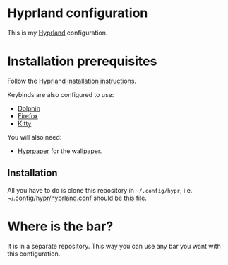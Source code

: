 # Hyprland configuration

This is my [Hyprland](https://wiki.hyprland.org/) configuration.


# Installation prerequisites

Follow the [Hyprland installation instructions](https://wiki.hyprland.org/Getting-Started/Installation/#installation).

Keybinds are also configured to use:
- [Dolphin](https://en.wikipedia.org/wiki/Thunar)
- [Firefox](https://fr.wikipedia.org/wiki/Mozilla_Firefox)
- [Kitty](https://en.wikipedia.org/wiki/Kitty_(terminal_emulator))

You will also need:
- [Hyprpaper](https://wiki.hyprland.org/Hypr-Ecosystem/hyprpaper/) for the wallpaper.


## Installation

All you have to do is clone this repository in `~/.config/hypr`, i.e.
[~/.config/hypr/hyprland.conf](~/.config/hypr/hyprland.conf) should be [this
file](./hyprland.conf).


# Where is the bar?

It is in a separate repository. This way you can use any bar you want with this
configuration.

